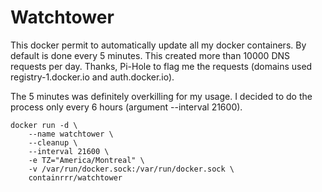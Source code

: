 # Watchtower #

This docker permit to automatically update all my docker containers.
By default is done every 5 minutes. This created more than 10000 DNS requests per day. 
Thanks, Pi-Hole to flag me the requests (domains used registry-1.docker.io and auth.docker.io).

The 5 minutes was definitely overkilling for my usage. 
I decided to do the process only every 6 hours (argument --interval 21600).

```
docker run -d \
	--name watchtower \
	--cleanup \
	--interval 21600 \
	-e TZ="America/Montreal" \
	-v /var/run/docker.sock:/var/run/docker.sock \
	containrrr/watchtower
```

